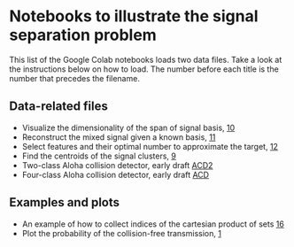 # Notebooks to illustrate the signal separation problem
This list of the Google Colab notebooks loads two data files. Take a look at the instructions below on how to load. The number before each title is the number that precedes the filename. 

## Data-related files

- Visualize the dimensionality of the span of signal basis, [10](10_SingularValuesDecomposition.ipynb)
- Reconstruct the mixed signal given a known basis, [11](11_GetData_FindTheBasis.ipynb)
- Select features and their optimal number to approximate the target, [12](12_SingularValuesDecomposition.ipynb)
- Find the centroids of the signal clusters, [9](9_Distance_to_6bit.ipynb)
- Two-class Aloha collision detector, early draft [ACD2](AlohaCollisionDetector2class_Feb7.ipynb)
- Four-class Aloha collision detector, early draft [ACD](AlohaCollisionDetector.ipynb)

## Examples and plots
- An example of how to collect indices of the cartesian product of sets [16](ipynb/16_Example_Cartesian_UpToC.ipynb)
- Plot the probability of the collision-free transmission, [1](1_Plot_Birthday_Probability_NQ.ipynb)

